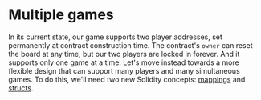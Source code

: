 # Multiple games

In its current state, our game supports two player addresses, set permanently at contract construction time. The contract's `owner` can reset the board at any time, but our two players are locked in forever. And it supports only one game at a time. Let's move instead towards a more flexible design that can support many players and many simultaneous games. To do this, we'll need two new Solidity concepts: [mappings](https://docs.soliditylang.org/en/latest/types.html#mapping-types) and [structs](https://docs.soliditylang.org/en/latest/types.html#structs).
